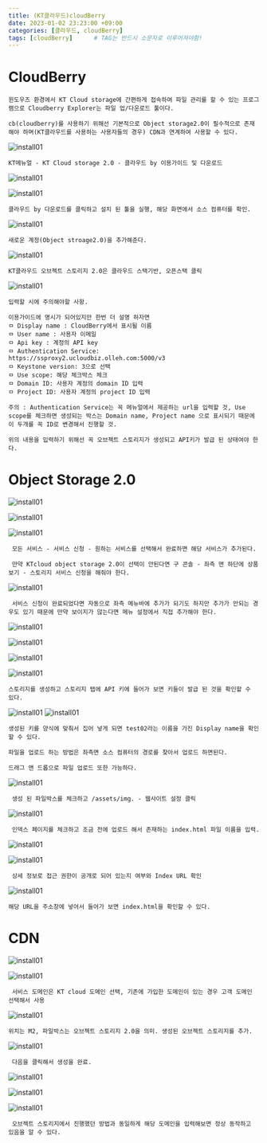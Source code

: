 ```yaml
---
title: (KT클라우드)cloudBerry
date: 2023-01-02 23:23:00 +09:00
categories: [클라우드, cloudBerry]
tags: [cloudBerry]		# TAG는 반드시 소문자로 이루어져야함!
---
```



# CloudBerry

```
윈도우즈 환경에서 KT Cloud storage에 간편하게 접속하여 파일 관리를 할 수 있는 프로그램으로 Cloudberry Explorer는 파일 업/다운로드 툴이다.

cb(cloudberry)를 사용하기 위해선 기본적으로 Object storage2.0이 필수적으로 존재해야 하며(KT클라우드를 사용하는 사용자들의 경우) CDN과 연계하여 사용할 수 있다.
```
 ![install01](/assets/img/KTcoud/cloudBerry/by01.png)

 ```
 KT메뉴얼 - KT Cloud storage 2.0 - 클라우드 by 이용가이드 및 다운로드 
 ```

 ![install01](/assets/img/KTcoud/cloudBerry/by02.png)

 ![install01](/assets/img/KTcoud/cloudBerry/by03.png)

 ```
 클라우드 by 다운로드를 클릭하고 설치 된 툴을 실행, 해당 화면에서 소스 컴퓨터를 확인.
 ```

 ![install01](/assets/img/KTcoud/cloudBerry/by04.png)
 
 ```
 새로운 계정(Object stroage2.0)을 추가해준다.
 ```

 ![install01](/assets/img/KTcoud/cloudBerry/by05.png)

 ```
 KT클라우드 오브젝트 스토리지 2.0은 클라우드 스택기반, 오픈스택 클릭
 ```

 ![install01](/assets/img/KTcoud/cloudBerry/by06.png)

 ```
 입력할 시에 주의해야할 사항.

 이용가이드에 명시가 되어있지만 한번 더 설명 하자면
 ㅁ Display name : CloudBerry에서 표시될 이름
 ㅁ User name : 사용자 이메일
 ㅁ Api key : 계정의 API key
 ㅁ Authentication Service: https://ssproxy2.ucloudbiz.olleh.com:5000/v3
 ㅁ Keystone version: 3으로 선택
 ㅁ Use scope: 해당 체크박스 체크
 ㅁ Domain ID: 사용자 계정의 domain ID 입력
 ㅁ Project ID: 사용자 계정의 project ID 입력

 주의 : Authentication Service는 꼭 메뉴얼에서 제공하는 url을 입력할 것, Use scope를 체크하면 생성되는 박스는 Domain name, Project name 으로 표시되기 때문에 이 두개를 꼭 ID로 변경해서 진행할 것.

 위의 내용을 입력하기 위해선 꼭 오브젝트 스토리지가 생성되고 API키가 발급 된 상태여야 한다.
 ```
 
 # Object Storage 2.0

![install01](/assets/img/KTcoud/Object2.0/OB01.png)

![install01](/assets/img/KTcoud/Object2.0/OB02.png)

![install01](/assets/img/KTcoud/Object2.0/OB03.png)

```
 모든 서비스 - 서비스 신청 - 원하는 서비스를 선택해서 완료하면 해당 서비스가 추가된다.

 만약 KTcloud object storage 2.0이 선택이 안된다면 구 콘솔 - 좌측 맨 하단에 상품 보기 - 스토리지 서비스 신청을 해줘야 한다.
```

![install01](/assets/img/KTcoud/Object2.0/OB04.png)

```
 서비스 신청이 완료되었다면 자동으로 좌측 메뉴바에 추가가 되기도 하지만 추가가 안되는 경우도 있기 때문에 만약 보이지가 않는다면 메뉴 설정에서 직접 추가해야 한다.
```

![install01](/assets/img/KTcoud/Object2.0/OB05.png)

![install01](/assets/img/KTcoud/Object2.0/OB08.png)

![install01](/assets/img/KTcoud/Object2.0/OB06.png)

![install01](/assets/img/KTcoud/Object2.0/OB07.png)

```
스토리지를 생성하고 스토리지 탭에 API 키에 들어가 보면 키들이 발급 된 것을 확인할 수 있다.
```

![install01](/assets/img/KTcoud/cloudBerry/by08.png)
![install01](/assets/img/KTcoud/cloudBerry/by09.png)

```
생성된 키를 양식에 맞춰서 집어 넣게 되면 test02라는 이름을 가진 Display name을 확인할 수 있다.

파일을 업로드 하는 방법은 좌측면 소스 컴퓨터의 경로를 찾아서 업로드 하면된다.

드래그 앤 드롭으로 파일 업로드 또한 가능하다.
```


![install01](/assets/img/KTcoud/CDN/CDN05.png)

```
 생성 된 파일박스를 체크하고 /assets/img. - 웹사이트 설정 클릭
```

![install01](/assets/img/KTcoud/CDN/CDN06.png)

```
 인덱스 페이지를 체크하고 조금 전에 업로드 해서 존재하는 index.html 파일 이름을 입력.
```

![install01](/assets/img/KTcoud/CDN/CDN07.png)

![install01](/assets/img/KTcoud/CDN/CDN08.png)

```
 상세 정보로 접근 권한이 공개로 되어 있는지 여부와 Index URL 확인
```

![install01](/assets/img/KTcoud/CDN/CDN09.png)

```
해당 URL을 주소창에 넣어서 들어가 보면 index.html을 확인할 수 있다.
```

# CDN

![install01](/assets/img/KTcoud/CDN/CDN01.png)

![install01](/assets/img/KTcoud/CDN/CDN02.png)

```
 서비스 도메인은 KT cloud 도메인 선택, 기존에 가입한 도메인이 있는 경우 고객 도메인 선택해서 사용
```

![install01](/assets/img/KTcoud/CDN/CDN03.png)

```
위치는 M2, 파일박스는 오브젝트 스토리지 2.0을 의미. 생성된 오브젝트 스토리지를 추가.
```

![install01](/assets/img/KTcoud/CDN/CDN04.png)

```
 다음을 클릭해서 생성을 완료.
```

![install01](/assets/img/KTcoud/CDN/CDN10.png)

![install01](/assets/img/KTcoud/CDN/CDN11.png)

![install01](/assets/img/KTcoud/CDN/CDN12.png)

```
 오브젝트 스토리지에서 진행했던 방법과 동일하게 해당 도메인을 입력해보면 정상 동작하고 있음을 알 수 있다.
```